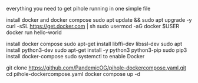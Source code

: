 everything you need to get pihole running in one simple file

install docker and docker compose
sudo apt update && sudo apt upgrade -y 
curl -sSL https://get.docker.com | sh
sudo usermod -aG docker $USER
docker run hello-world

install docker compose
sudo apt-get install libffi-dev libssl-dev
sudo apt install python3-dev
sudo apt-get install -y python3 python3-pip
sudo pip3 install docker-compose
sudo systemctl to enable Docker

git clone https://github.com/PandemicOG/pihole-dockercompose.yaml.git
cd pihole-dockercompose.yaml
docker compose up -d
